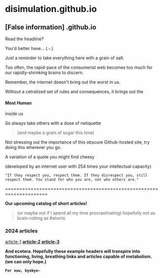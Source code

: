 # disimulation.github.io
## [False information] .github.io

Read the headline?

You'd better have... (.-.)

Just a reminder to take everything here with a grain of salt.

Too often, the rapid-pace of the consumerist web becomes too much for our rapidly-shrinking brains to discern.

Remember, the internet doesn't bring out the worst in us.

Without a cetralized set of rules and consequences, it brings out the

#### **Most Human**

inside us

So always take others with a dose of netiquette

> (and maybe a grain of sugar this time)
> 
Not stressing out the importance of this obscure Github-hosted site, try doing this wherever you go.

A variation of a quote you might find cheesy

(developed by an internet user with 254 times your intellectual capacity)

`"If they respect you, respect them. If they disrespect you, still respect them. You stand for
who you are, not who others are."`

=====================================================================

**Our upcoming catalog of short articles!**
> (or maybe not if I spend all my time procrastinating)
> hopefully not as brain-rotting as #shorts

### **2024 articles**

[article-1](article-1<link>)
<b>
[article-2](article-2<link>)
<b>
[article-3](article-3<link>)
<b>

And ecetera. Hopefully these example headers will transpire into functioning, living, breathing links and articles capable
of metabolism. (we can only hope.)

`For now, byebye~`
